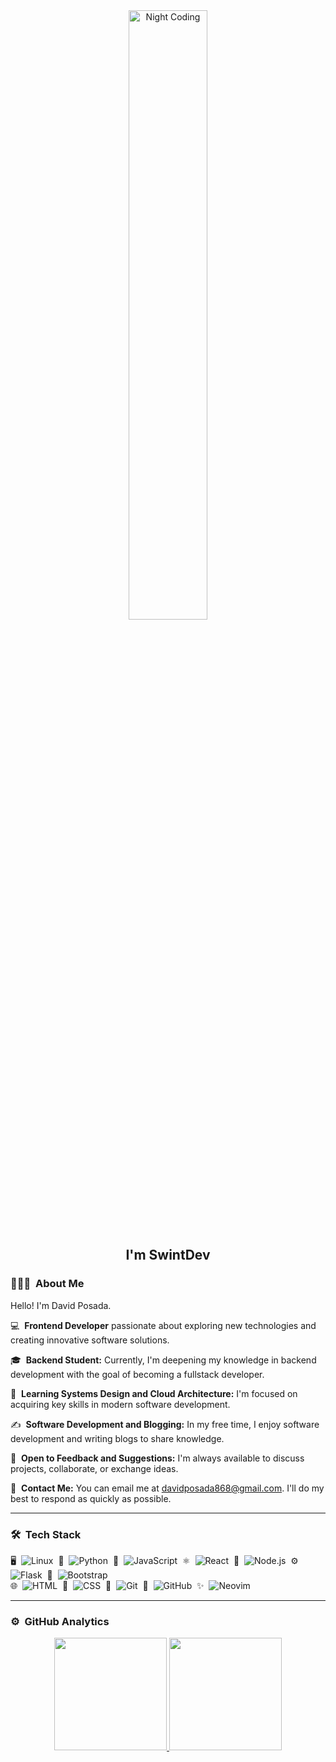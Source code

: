 <div align="center">
  <img alt="Night Coding" width="50%" height="50%" src="https://cdn.dribbble.com/users/1277312/screenshots/14733298/media/39b1045e593737587dd60e42c8422d1f.gif">
</div>

<h2 align="center">I'm SwintDev</h2>

### 👨🏻‍💻 &nbsp;About Me

Hello! I'm David Posada.

💻 &nbsp;**Frontend Developer** passionate about exploring new technologies and creating innovative software solutions.

🎓 &nbsp;**Backend Student:** Currently, I'm deepening my knowledge in backend development with the goal of becoming a fullstack developer.

🌱 &nbsp;**Learning Systems Design and Cloud Architecture:** I'm focused on acquiring key skills in modern software development.

✍️ &nbsp;**Software Development and Blogging:** In my free time, I enjoy software development and writing blogs to share knowledge.

💬 &nbsp;**Open to Feedback and Suggestions:** I'm always available to discuss projects, collaborate, or exchange ideas.

📧 &nbsp;**Contact Me:** You can email me at [davidposada868@gmail.com](mailto:davidposada868@gmail.com). I'll do my best to respond as quickly as possible.

---

### 🛠 &nbsp;Tech Stack

🖥️ &nbsp;![Linux](https://img.shields.io/badge/-Linux-1e1e2e?style=flat&logo=linux&logoColor=f9e2af)&nbsp;
🐍 &nbsp;![Python](https://img.shields.io/badge/-Python-1e1e2e?style=flat&logo=python&logoColor=89b4fa)&nbsp;
🔧 &nbsp;![JavaScript](https://img.shields.io/badge/-JavaScript-1e1e2e?style=flat&logo=javascript&logoColor=f9e2af)&nbsp;
⚛️ &nbsp;![React](https://img.shields.io/badge/-React-1e1e2e?style=flat&logo=react&logoColor=89b4fa)&nbsp;
🔗 &nbsp;![Node.js](https://img.shields.io/badge/-Node.js-1e1e2e?style=flat&logo=node.js&logoColor=a6e3a1)&nbsp;
⚙️ &nbsp;![Flask](https://img.shields.io/badge/-Flask-1e1e2e?style=flat&logo=flask&logoColor=cdd6f4)&nbsp;
🎨 &nbsp;![Bootstrap](https://img.shields.io/badge/-Bootstrap-1e1e2e?style=flat&logo=bootstrap&logoColor=cba6f7)\
🌐 &nbsp;![HTML](https://img.shields.io/badge/-HTML-1e1e2e?style=flat&logo=html5&logoColor=fab387)&nbsp;
🎨 &nbsp;![CSS](https://img.shields.io/badge/-CSS-1e1e2e?style=flat&logo=css3&logoColor=89b4fa)&nbsp;
🔧 &nbsp;![Git](https://img.shields.io/badge/-Git-1e1e2e?style=flat&logo=git&logoColor=ea6962)&nbsp;
🐙 &nbsp;![GitHub](https://img.shields.io/badge/-GitHub-1e1e2e?style=flat&logo=github&logoColor=cdd6f4)&nbsp;
✨ &nbsp;![Neovim](https://img.shields.io/badge/-Neovim-1e1e2e?style=flat&logo=neovim&logoColor=a6e3a1)

---

### ⚙️ &nbsp;GitHub Analytics

<p align="center">
<a href="https://github.com/SwintDev">
  <img height="180em" src="https://github-readme-stats-eight-theta.vercel.app/api?username=SwintDev&show_icons=true&theme=algolia&include_all_commits=true&count_private=true"/>
  <img height="180em" src="https://github-readme-stats-eight-theta.vercel.app/api/top-langs/?username=SwintDev&layout=compact&langs_count=8&theme=algolia"/>
</a>
</p>

